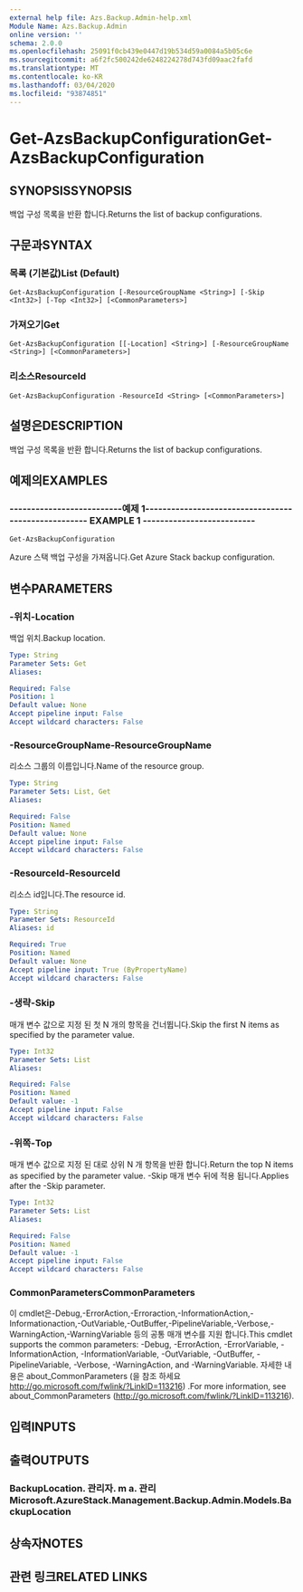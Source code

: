 ```yaml
---
external help file: Azs.Backup.Admin-help.xml
Module Name: Azs.Backup.Admin
online version: ''
schema: 2.0.0
ms.openlocfilehash: 25091f0cb439e0447d19b534d59a0084a5b05c6e
ms.sourcegitcommit: a6f2fc500242de6248224278d743fd09aac2fafd
ms.translationtype: MT
ms.contentlocale: ko-KR
ms.lasthandoff: 03/04/2020
ms.locfileid: "93874851"
---
```

# <span data-ttu-id="633d2-101">Get-AzsBackupConfiguration</span><span class="sxs-lookup"><span data-stu-id="633d2-101">Get-AzsBackupConfiguration</span></span>

## <span data-ttu-id="633d2-102">SYNOPSIS</span><span class="sxs-lookup"><span data-stu-id="633d2-102">SYNOPSIS</span></span>
<span data-ttu-id="633d2-103">백업 구성 목록을 반환 합니다.</span><span class="sxs-lookup"><span data-stu-id="633d2-103">Returns the list of backup configurations.</span></span>

## <span data-ttu-id="633d2-104">구문과</span><span class="sxs-lookup"><span data-stu-id="633d2-104">SYNTAX</span></span>

### <span data-ttu-id="633d2-105">목록 (기본값)</span><span class="sxs-lookup"><span data-stu-id="633d2-105">List (Default)</span></span>
```
Get-AzsBackupConfiguration [-ResourceGroupName <String>] [-Skip <Int32>] [-Top <Int32>] [<CommonParameters>]
```

### <span data-ttu-id="633d2-106">가져오기</span><span class="sxs-lookup"><span data-stu-id="633d2-106">Get</span></span>
```
Get-AzsBackupConfiguration [[-Location] <String>] [-ResourceGroupName <String>] [<CommonParameters>]
```

### <span data-ttu-id="633d2-107">리소스</span><span class="sxs-lookup"><span data-stu-id="633d2-107">ResourceId</span></span>
```
Get-AzsBackupConfiguration -ResourceId <String> [<CommonParameters>]
```

## <span data-ttu-id="633d2-108">설명은</span><span class="sxs-lookup"><span data-stu-id="633d2-108">DESCRIPTION</span></span>
<span data-ttu-id="633d2-109">백업 구성 목록을 반환 합니다.</span><span class="sxs-lookup"><span data-stu-id="633d2-109">Returns the list of backup configurations.</span></span>

## <span data-ttu-id="633d2-110">예제의</span><span class="sxs-lookup"><span data-stu-id="633d2-110">EXAMPLES</span></span>

### <span data-ttu-id="633d2-111">--------------------------예제 1--------------------------</span><span class="sxs-lookup"><span data-stu-id="633d2-111">-------------------------- EXAMPLE 1 --------------------------</span></span>
```
Get-AzsBackupConfiguration
```

<span data-ttu-id="633d2-112">Azure 스택 백업 구성을 가져옵니다.</span><span class="sxs-lookup"><span data-stu-id="633d2-112">Get Azure Stack backup configuration.</span></span>

## <span data-ttu-id="633d2-113">변수</span><span class="sxs-lookup"><span data-stu-id="633d2-113">PARAMETERS</span></span>

### <span data-ttu-id="633d2-114">-위치</span><span class="sxs-lookup"><span data-stu-id="633d2-114">-Location</span></span>
<span data-ttu-id="633d2-115">백업 위치.</span><span class="sxs-lookup"><span data-stu-id="633d2-115">Backup location.</span></span>

```yaml
Type: String
Parameter Sets: Get
Aliases: 

Required: False
Position: 1
Default value: None
Accept pipeline input: False
Accept wildcard characters: False
```

### <span data-ttu-id="633d2-116">-ResourceGroupName</span><span class="sxs-lookup"><span data-stu-id="633d2-116">-ResourceGroupName</span></span>
<span data-ttu-id="633d2-117">리소스 그룹의 이름입니다.</span><span class="sxs-lookup"><span data-stu-id="633d2-117">Name of the resource group.</span></span>

```yaml
Type: String
Parameter Sets: List, Get
Aliases: 

Required: False
Position: Named
Default value: None
Accept pipeline input: False
Accept wildcard characters: False
```

### <span data-ttu-id="633d2-118">-ResourceId</span><span class="sxs-lookup"><span data-stu-id="633d2-118">-ResourceId</span></span>
<span data-ttu-id="633d2-119">리소스 id입니다.</span><span class="sxs-lookup"><span data-stu-id="633d2-119">The resource id.</span></span>

```yaml
Type: String
Parameter Sets: ResourceId
Aliases: id

Required: True
Position: Named
Default value: None
Accept pipeline input: True (ByPropertyName)
Accept wildcard characters: False
```

### <span data-ttu-id="633d2-120">-생략</span><span class="sxs-lookup"><span data-stu-id="633d2-120">-Skip</span></span>
<span data-ttu-id="633d2-121">매개 변수 값으로 지정 된 첫 N 개의 항목을 건너뜁니다.</span><span class="sxs-lookup"><span data-stu-id="633d2-121">Skip the first N items as specified by the parameter value.</span></span>

```yaml
Type: Int32
Parameter Sets: List
Aliases: 

Required: False
Position: Named
Default value: -1
Accept pipeline input: False
Accept wildcard characters: False
```

### <span data-ttu-id="633d2-122">-위쪽</span><span class="sxs-lookup"><span data-stu-id="633d2-122">-Top</span></span>
<span data-ttu-id="633d2-123">매개 변수 값으로 지정 된 대로 상위 N 개 항목을 반환 합니다.</span><span class="sxs-lookup"><span data-stu-id="633d2-123">Return the top N items as specified by the parameter value.</span></span>
<span data-ttu-id="633d2-124">-Skip 매개 변수 뒤에 적용 됩니다.</span><span class="sxs-lookup"><span data-stu-id="633d2-124">Applies after the -Skip parameter.</span></span>

```yaml
Type: Int32
Parameter Sets: List
Aliases: 

Required: False
Position: Named
Default value: -1
Accept pipeline input: False
Accept wildcard characters: False
```

### <span data-ttu-id="633d2-125">CommonParameters</span><span class="sxs-lookup"><span data-stu-id="633d2-125">CommonParameters</span></span>
<span data-ttu-id="633d2-126">이 cmdlet은-Debug,-ErrorAction,-Erroraction,-InformationAction,-Informationaction,-OutVariable,-OutBuffer,-PipelineVariable,-Verbose,-WarningAction,-WarningVariable 등의 공통 매개 변수를 지원 합니다.</span><span class="sxs-lookup"><span data-stu-id="633d2-126">This cmdlet supports the common parameters: -Debug, -ErrorAction, -ErrorVariable, -InformationAction, -InformationVariable, -OutVariable, -OutBuffer, -PipelineVariable, -Verbose, -WarningAction, and -WarningVariable.</span></span> <span data-ttu-id="633d2-127">자세한 내용은 about_CommonParameters (을 참조 하세요 http://go.microsoft.com/fwlink/?LinkID=113216) .</span><span class="sxs-lookup"><span data-stu-id="633d2-127">For more information, see about_CommonParameters (http://go.microsoft.com/fwlink/?LinkID=113216).</span></span>

## <span data-ttu-id="633d2-128">입력</span><span class="sxs-lookup"><span data-stu-id="633d2-128">INPUTS</span></span>

## <span data-ttu-id="633d2-129">출력</span><span class="sxs-lookup"><span data-stu-id="633d2-129">OUTPUTS</span></span>

### <span data-ttu-id="633d2-130">BackupLocation. 관리자. m a. 관리</span><span class="sxs-lookup"><span data-stu-id="633d2-130">Microsoft.AzureStack.Management.Backup.Admin.Models.BackupLocation</span></span>

## <span data-ttu-id="633d2-131">상속자</span><span class="sxs-lookup"><span data-stu-id="633d2-131">NOTES</span></span>

## <span data-ttu-id="633d2-132">관련 링크</span><span class="sxs-lookup"><span data-stu-id="633d2-132">RELATED LINKS</span></span>

